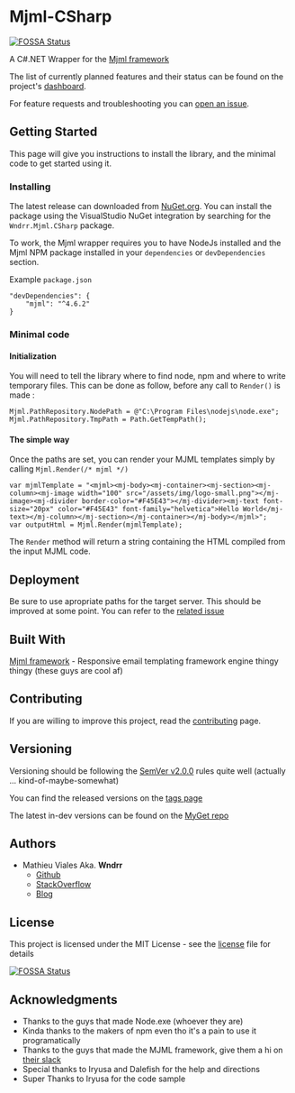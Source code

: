 # Mjml-CSharp
[![FOSSA Status](https://app.fossa.io/api/projects/git%2Bgithub.com%2FWndrr%2FMjml-CSharp.svg?type=shield)](https://app.fossa.io/projects/git%2Bgithub.com%2FWndrr%2FMjml-CSharp?ref=badge_shield)


A C#.NET Wrapper for the [Mjml framework](https://mjml.io/)

The list of currently planned features and their status can be found on the project's [dashboard](https://github.com/Wndrr/Mjml-CSharp/projects/1).

For feature requests and troubleshooting you can [open an issue](https://github.com/Wndrr/Mjml-CSharp/issues/new).

## Getting Started

This page will give you instructions to install the library, and the minimal code to get started using it.

### Installing

The latest release can downloaded from [NuGet.org](https://www.nuget.org/packages/Wndrr.Mjml.CSharp). 
You can install the package using the VisualStudio NuGet integration by searching for the `Wndrr.Mjml.CSharp` package.

To work, the Mjml wrapper requires you to have NodeJs installed and the Mjml NPM package installed in your `dependencies` or `devDependencies` section.
 
 Example `package.json`

    "devDependencies": {
        "mjml": "^4.6.2"
    }

### Minimal code

#### Initialization

You will need to tell the library where to find node, npm and where to write temporary files. This can be done as follow, before any call to `Render()` is made :

    Mjml.PathRepository.NodePath = @"C:\Program Files\nodejs\node.exe";
    Mjml.PathRepository.TmpPath = Path.GetTempPath();

#### The simple way

Once the paths are set, you can render your MJML templates simply by calling `Mjml.Render(/* mjml */)`

    var mjmlTemplate = "<mjml><mj-body><mj-container><mj-section><mj-column><mj-image width="100" src="/assets/img/logo-small.png"></mj-image><mj-divider border-color="#F45E43"></mj-divider><mj-text font-size="20px" color="#F45E43" font-family="helvetica">Hello World</mj-text></mj-column></mj-section></mj-container></mj-body></mjml>";
    var outputHtml = Mjml.Render(mjmlTemplate);

The `Render` method will return a string containing the HTML compiled from the input MJML code.

## Deployment

Be sure to use apropriate paths for the target server. This should be improved at some point. You can refer to the [related issue](https://github.com/Wndrr/Mjml-CSharp/issues/1)

## Built With

[Mjml framework](https://mjml.io/) - Responsive email templating framework engine thingy thingy (these guys are cool af)

## Contributing

If you are willing to improve this project, read the [contributing](CONTRIBUTING.md) page.

## Versioning

Versioning should be following the [SemVer v2.0.0](http://semver.org/) rules quite well (actually ... kind-of-maybe-somewhat)

You can find the released versions on the [tags page](https://github.com/Wndrr/Mjml-CSharp/tags)

The latest in-dev versions can be found on the [MyGet repo](https://www.myget.org/feed/wndrr-perso/package/nuget/Wndrr.Mjml.CSharp)

## Authors

* Mathieu Viales Aka. **Wndrr** 
  * [Github](https://github.com/Wndrr)
  * [StackOverflow](https://stackoverflow.com/users/6838730/wndrr)
  * [Blog](https://blog-mathieu.viales.fr/)

## License

This project is licensed under the MIT License - see the [license](LICENSE) file for details


[![FOSSA Status](https://app.fossa.io/api/projects/git%2Bgithub.com%2FWndrr%2FMjml-CSharp.svg?type=large)](https://app.fossa.io/projects/git%2Bgithub.com%2FWndrr%2FMjml-CSharp?ref=badge_large)

## Acknowledgments

* Thanks to the guys that made Node.exe (whoever they are)
* Kinda thanks to the makers of npm even tho it's a pain to use it programatically
* Thanks to the guys that made the MJML framework, give them a hi on [their slack](https://mjml.slack.com/messages/C12HESC2G/)
* Special thanks to Iryusa and Dalefish for the help and directions
* Super Thanks to Iryusa for the code sample